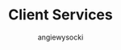 ---
layout: person
image: angie.jpg
name: Angie Wysocki
author: angiewysocki
title: Client Services
order: 6

social: 
  - account: twitter
    username: AngWysocki
  - account: facebook
    username: angie.wysocki
  - account: instagram
    username: angiewysocki
  - account: spotify
    username: angiewysocki
---